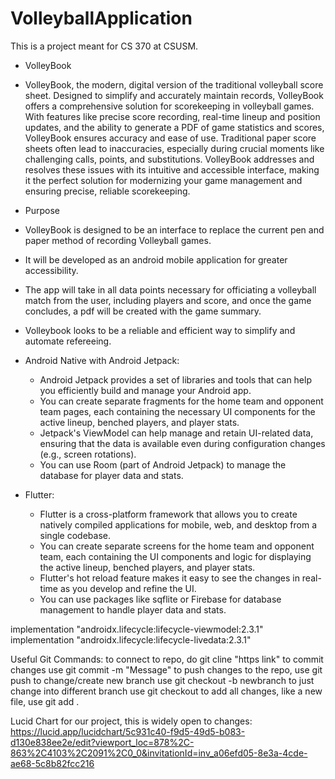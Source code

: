 # VolleyballApplication
This is a project meant for CS 370 at CSUSM. 

* VolleyBook
*  VolleyBook, the modern, digital version of the traditional volleyball score sheet. Designed to simplify and accurately maintain records, VolleyBook offers a comprehensive solution for scorekeeping in volleyball games. With features like precise score recording, real-time lineup and position updates, and the ability to generate a PDF of game statistics and scores, VolleyBook ensures accuracy and ease of use. Traditional paper score sheets often lead to inaccuracies, especially during crucial moments like challenging calls, points, and substitutions. VolleyBook addresses and resolves these issues with its intuitive and accessible interface, making it the perfect solution for modernizing your game management and ensuring precise, reliable scorekeeping.  

* Purpose
*  VolleyBook is designed to be an interface to replace the current pen and paper method of recording Volleyball games.
*  It will be developed as an android mobile application for greater accessibility.
*  The app will take in all data points necessary for officiating a volleyball match from the user, including players and score, and once the game concludes, a pdf will be created with the game summary.
*  Volleybook looks to be a reliable and efficient way to simplify and automate refereeing.
     
* Android Native with Android Jetpack:
    * Android Jetpack provides a set of libraries and tools that can help you efficiently build and manage your Android app.
    * You can create separate fragments for the home team and opponent team pages, each containing the necessary UI components for the active lineup, benched players, and player stats.
    * Jetpack's ViewModel can help manage and retain UI-related data, ensuring that the data is available even during configuration changes (e.g., screen rotations).
    * You can use Room (part of Android Jetpack) to manage the database for player data and stats.
      
* Flutter:
    * Flutter is a cross-platform framework that allows you to create natively compiled applications for mobile, web, and desktop from a single codebase.
    * You can create separate screens for the home team and opponent team, each containing the UI components and logic for displaying the active lineup, benched players, and player stats.
    * Flutter's hot reload feature makes it easy to see the changes in real-time as you develop and refine the UI.
    * You can use packages like sqflite or Firebase for database management to handle player data and stats.
      

implementation "androidx.lifecycle:lifecycle-viewmodel:2.3.1"
implementation "androidx.lifecycle:lifecycle-livedata:2.3.1"


Useful Git Commands:
to connect to repo, do git cline "https link"
to commit changes use git commit -m "Message"
to push changes to the repo, use git push
to change/create new branch use git checkout -b newbranch
to just change into different branch use git checkout
to add all changes, like a new file, use git add . 

Lucid Chart for our project, this is widely open to changes: 
https://lucid.app/lucidchart/5c931c40-f9d5-49d5-b083-d130e838ee2e/edit?viewport_loc=878%2C-863%2C4103%2C2091%2C0_0&invitationId=inv_a06efd05-8e3a-4cde-ae68-5c8b82fcc216

